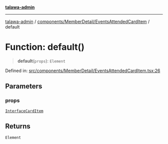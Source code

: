 [**talawa-admin**](../../../../README.md)

***

[talawa-admin](../../../../README.md) / [components/MemberDetail/EventsAttendedCardItem](../README.md) / default

# Function: default()

> **default**(`props`): `Element`

Defined in: [src/components/MemberDetail/EventsAttendedCardItem.tsx:26](https://github.com/gautam-divyanshu/talawa-admin/blob/9fef64ff9fb30eb3195cc9100606d8b7a89bca79/src/components/MemberDetail/EventsAttendedCardItem.tsx#L26)

## Parameters

### props

[`InterfaceCardItem`](../interfaces/InterfaceCardItem.md)

## Returns

`Element`
